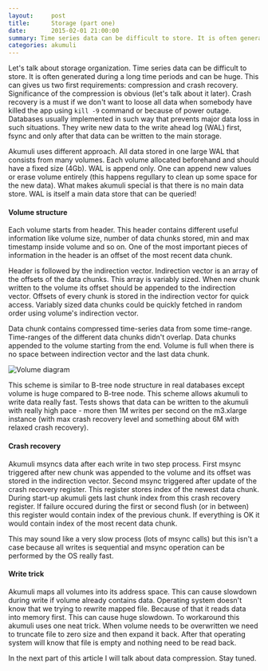 ```yaml
---
layout:     post
title:      Storage (part one)
date:       2015-02-01 21:00:00
summary: Time series data can be difficult to store. It is often generated during a long time periods and can be huge. This can gives us two first requirements...
categories: akumuli
---
```


Let's talk about storage organization.
Time series data can be difficult to store. It is often generated during a long time periods and can be huge. This can gives us two first requirements: compression and crash recovery. Significance of the compression is obvious (let's talk about it later). Crash recovery is a must if we don't want to loose all data when somebody have killed the app using `kill -9` command or because of power outage. Databases usually implemented in such way that prevents major data loss in such situations. They write new data to the write ahead log (WAL) first, fsync and only after that data can be written to the main storage.

Akumuli uses different approach. All data stored in one large WAL that consists from many volumes. Each volume allocated beforehand and should have a fixed size (4Gb). WAL is append only. One can append new values or erase volume entirely (this happens regullary to clean up some space for the new data). What makes akumuli special is that there is no main data store. WAL is itself a main data store that can be queried!

#### Volume structure
Each volume starts from header. This header contains different useful information like volume size, number of data chunks stored, min and max timestamp inside volume and so on. One of the most important pieces of information in the header is an offset of the most recent data chunk.

Header is followed by the indirection vector. Indirection vector is an array of the offsets of the data chunks. This array is variably sized. When new chunk written to the volume its offset should be appended to the indirection vector. Offsets of every chunk is stored in the indirection vector for quick access. Variably sized data chunks could be quickly fetched in random order using volume's indirection vector.

Data chunk contains compressed time-series data from some time-range. Time-ranges of the different data chunks didn't overlap. Data chunks appended to the volume starting from the end. Volume is full when there is no space between indirection vector and the last data chunk.

![Volume diagram](volume.png)

This scheme is similar to B-tree node structure in real databases except volume is huge compared to B-tree node. This scheme allows akumuli to write data really fast. Tests shows that data can be written to the akumuli with really high pace - more then 1M writes per second on the m3.xlarge instance (with max crash recovery level and something about 6M with relaxed crash recovery).

#### Crash recovery
Akumuli msyncs data after each write in two step process. First msync triggered after new chunk was appended to the volume and its offset was stored in the indirection vector. Second msync triggered after update of the crash recovery register. This register stores index of the newest data chunk. During start-up akumuli gets last chunk index from this crash recovery register. If failure occured during the first or second flush (or in between) this register would contain index of the previous chunk. If everything is OK it would contain index of the most recent data chunk.

This may sound like a very slow process (lots of msync calls) but this isn't a case because all writes is sequential and msync operation can be performed by the OS really fast.

#### Write trick
Akumuli maps all volumes into its address space. This can cause slowdown during write if volume already contains data. Operating system doesn't know that we trying to rewrite mapped file. Because of that it reads data into memory first. This can cause huge slowdown. To workaround this akumuli uses one neat trick. When volume needs to be overwritten we need to truncate file to zero size and then expand it back. After that operating system will know that file is empty and nothing need to be read back.

In the next part of this article I will talk about data compression. Stay tuned.

